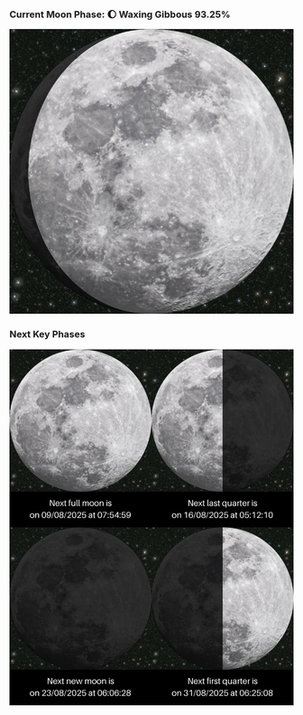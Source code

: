 ### Current Moon Phase: 🌔 Waxing Gibbous 93.25%
![Moon Phase](moonphase.png)
### Next Key Phases
![Gallery](gallery.png)